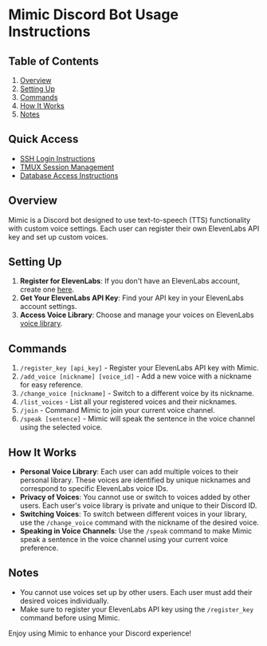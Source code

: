 
# Mimic Discord Bot Usage Instructions

## Table of Contents
1. [Overview](#overview)
2. [Setting Up](#setting-up)
3. [Commands](#commands)
4. [How It Works](#how-it-works)
5. [Notes](#notes)

## Quick Access

- [SSH Login Instructions](docs/ssh_login_instructions.md)
- [TMUX Session Management](docs/tmux_session_management_instructions_v2.md)
- [Database Access Instructions](docs/db_content.md)




## Overview
Mimic is a Discord bot designed to use text-to-speech (TTS) functionality with custom voice settings. Each user can register their own ElevenLabs API key and set up custom voices.

## Setting Up
1. **Register for ElevenLabs**: If you don't have an ElevenLabs account, create one [here](https://elevenlabs.io).
2. **Get Your ElevenLabs API Key**: Find your API key in your ElevenLabs account settings.
3. **Access Voice Library**: Choose and manage your voices on ElevenLabs [voice library](https://elevenlabs.io/voice-library).

## Commands
1. `/register_key [api_key]` - Register your ElevenLabs API key with Mimic.
2. `/add_voice [nickname] [voice_id]` - Add a new voice with a nickname for easy reference.
3. `/change_voice [nickname]` - Switch to a different voice by its nickname.
4. `/list_voices` - List all your registered voices and their nicknames.
5. `/join` - Command Mimic to join your current voice channel.
6. `/speak [sentence]` - Mimic will speak the sentence in the voice channel using the selected voice.

## How It Works
- **Personal Voice Library**: Each user can add multiple voices to their personal library. These voices are identified by unique nicknames and correspond to specific ElevenLabs voice IDs.
- **Privacy of Voices**: You cannot use or switch to voices added by other users. Each user's voice library is private and unique to their Discord ID.
- **Switching Voices**: To switch between different voices in your library, use the `/change_voice` command with the nickname of the desired voice.
- **Speaking in Voice Channels**: Use the `/speak` command to make Mimic speak a sentence in the voice channel using your current voice preference.

## Notes
- You cannot use voices set up by other users. Each user must add their desired voices individually.
- Make sure to register your ElevenLabs API key using the `/register_key` command before using Mimic.

Enjoy using Mimic to enhance your Discord experience!
